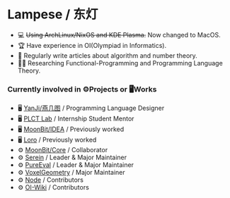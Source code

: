 # Lampese / 东灯

- 💻 ~~Using ArchLinux/NixOS and KDE Plasma.~~ Now changed to MacOS.
- 🏆 Have experience in OI(Olympiad in Informatics).
- 📝 Regularly write articles about algorithm and number theory.
- 🧑‍💻 Researching Functional-Programming and Programming Language Theory.

### Currently involved in ⚙️Projects or 🖥️Works
- 🖥️ [YanJi/燕几图](http://yanji.tech/) / Programming Language Designer
- 🖥️ [PLCT Lab](https://github.com/plctlab) / Internship Student Mentor
- 🖥️ [MoonBit/IDEA](https://www.moonbitlang.com) / Previously worked
- 🖥️ [Loro](https://github.com/loro-dev/loro) / Previously worked
- ⚙️ [MoonBit/Core](https://github.com/moonbitlang/core) / Collaborator
- ⚙️ [Serein](https://github.com/SereinMC/Serein) / Leader & Major Maintainer
- ⚙️ [PureEval](https://github.com/PureEval/PureEval) / Leader & Major Maintainer
- ⚙️ [VoxelGeometry](https://github.com/CAIMEOX/VoxelGeometry) / Major Maintainer
- ⚙️ [Node](https://github.com/nodejs/node) / Contributors
- ⚙️ [OI-Wiki](https://github.com/OI-wiki/OI-wiki) / Contributors
